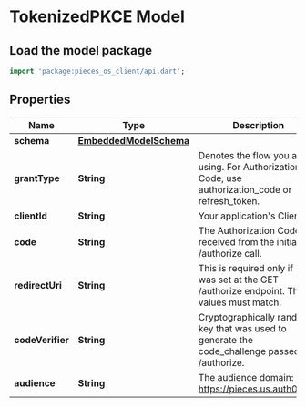 # TokenizedPKCE Model

## Load the model package
```dart
import 'package:pieces_os_client/api.dart';
```

## Properties
Name | Type | Description | Notes
------------ | ------------- | ------------- | -------------
**schema** | [**EmbeddedModelSchema**](EmbeddedModelSchema) |  | [optional] 
**grantType** | **String** | Denotes the flow you are using. For Authorization Code, use authorization_code or refresh_token. | 
**clientId** | **String** | Your application's Client ID. | 
**code** | **String** | The Authorization Code received from the initial /authorize call. | 
**redirectUri** | **String** | This is required only if it was set at the GET /authorize endpoint. The values must match. | 
**codeVerifier** | **String** | Cryptographically random key that was used to generate the code_challenge passed to /authorize. | 
**audience** | **String** | The audience domain: i.e. https://pieces.us.auth0.com | [optional] 




